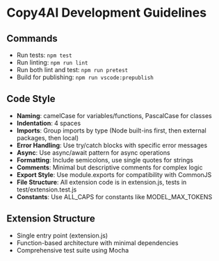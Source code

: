 # Copy4AI Development Guidelines

## Commands
- Run tests: `npm test`
- Run linting: `npm run lint`
- Run both lint and test: `npm run pretest`
- Build for publishing: `npm run vscode:prepublish`

## Code Style
- **Naming**: camelCase for variables/functions, PascalCase for classes
- **Indentation**: 4 spaces
- **Imports**: Group imports by type (Node built-ins first, then external packages, then local)
- **Error Handling**: Use try/catch blocks with specific error messages
- **Async**: Use async/await pattern for async operations
- **Formatting**: Include semicolons, use single quotes for strings
- **Comments**: Minimal but descriptive comments for complex logic
- **Export Style**: Use module.exports for compatibility with CommonJS
- **File Structure**: All extension code is in extension.js, tests in test/extension.test.js
- **Constants**: Use ALL_CAPS for constants like MODEL_MAX_TOKENS

## Extension Structure
- Single entry point (extension.js)
- Function-based architecture with minimal dependencies
- Comprehensive test suite using Mocha